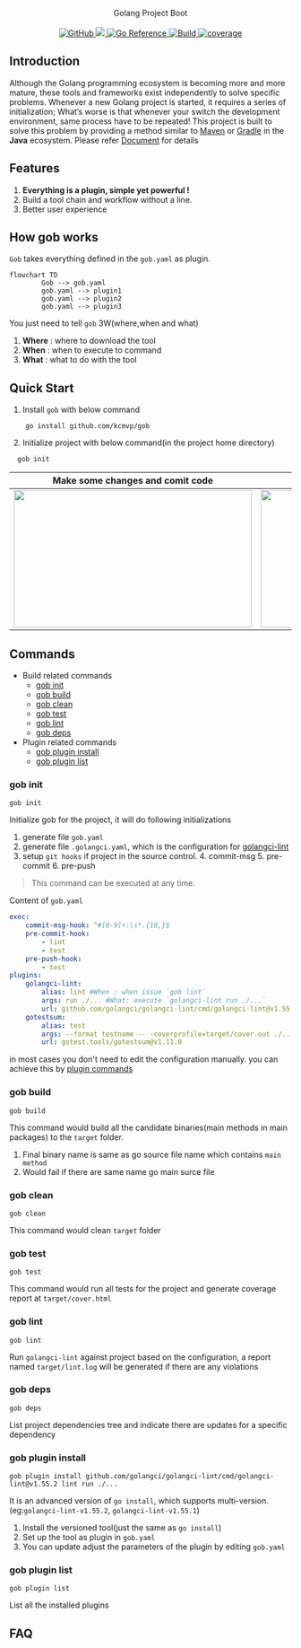 <p align="center">
Golang Project Boot
  <br/>
  <br/>
  <a href="https://github.com/kcmvp/gob/blob/main/LICENSE">
    <img alt="GitHub" src="https://img.shields.io/github/license/kcmvp/gob"/>
  </a>
  <a href="https://goreportcard.com/report/github.com/kcmvp/gob">
    <img src="https://goreportcard.com/badge/github.com/kcmvp/gob"/>
  </a>
  <a href="https://pkg.go.dev/github.com/kcmvp/gob">
    <img src="https://pkg.go.dev/badge/github.com/kcmvp/gob.svg" alt="Go Reference"/>
  </a>
  <a href="https://github.com/kcmvp/gob/blob/main/.github/workflows/workflow.yml" rel="nofollow">
     <img src="https://img.shields.io/github/actions/workflow/status/kcmvp/gob/workflow.yml?branch=main" alt="Build" />
  </a>
  <a href="https://app.codecov.io/gh/kcmvp/gob" ref="nofollow">
    <img src ="https://img.shields.io/codecov/c/github/kcmvp/gob" alt="coverage"/>
  </a>

</p>

<span id="nav-1"></span>

<span id="nav-2"></span>

## Introduction

Although the Golang programming ecosystem is becoming more and more mature,
these tools and frameworks exist independently to solve specific problems.
Whenever a new Golang project is started, it requires a series of initialization;
What’s worse is that whenever your switch the development environment, same process have to be repeated!
This project is built to solve this problem by providing a method similar to [Maven](https://maven.apache.org/)
or [Gradle](https://gradle.com/) in the **Java** ecosystem. Please refer [Document](#commands) for details

<span id="nav-3"></span>

## Features

1. **Everything is a plugin, simple yet powerful !**
2. Build a tool chain and workflow without a line.
3. Better user experience

## How gob works
`Gob` takes everything defined in the `gob.yaml` as plugin.
```mermaid
flowchart TD
        Gob --> gob.yaml 
        gob.yaml --> plugin1
        gob.yaml --> plugin2
        gob.yaml --> plugin3
```
You just need to tell `gob` 3W(where,when and what)

1. **Where** : where to download the tool
2. **When** : when to execute to command
2. **What** : what to do with the tool

## Quick Start
1. Install `gob` with below command
```shell
    go install github.com/kcmvp/gob
```
2. Initialize project with below command(in the project home directory)
```shell
  gob init
```

| Make some changes and comit code                                                                 | execute `gob deps`                                                                                    |
|--------------------------------------------------------------------------------------------------|------------------------------------------------------------------------------------------------------|
| <img src="https://github.com/kcmvp/gob/blob/main/docs/commit_hook.gif" height="245" width="425"> | <img src="https://github.com/kcmvp/gob/blob/main/docs/dependency_tree.png" height="245" width="425"> |


## Commands 
- Build related commands
  - [gob init](#gob-init)
  - [gob build](#gob-build)
  - [gob clean](#gob-clean)
  - [gob test](#gob-test)
  - [gob lint](#gob-lint)
  - [gob deps](#gob-deps)
- Plugin related commands
  - [gob plugin install](#gob-plugin-install)
  - [gob plugin list](#gob-plugin-list)

### gob init
```shell
gob init
```
Initialize gob for the project, it will do following initializations 
1. generate file `gob.yaml`
2. generate file `.golangci.yaml`, which is the configuration for [golangci-lint](https://github.com/golangci/golangci-lint)
3. setup `git hooks` if project in the source control.
   4. commit-msg
   5. pre-commit
   6. pre-push
> This command can be executed at any time. 

Content of `gob.yaml`

```yaml
exec:
    commit-msg-hook: ^#[0-9]+:\s*.{10,}$
    pre-commit-hook:
        - lint
        - test
    pre-push-hook:
        - test
plugins:
    golangci-lint:
        alias: lint #When : when issue `gob lint`
        args: run ./... #What: execute `golangci-lint run ./...`
        url: github.com/golangci/golangci-lint/cmd/golangci-lint@v1.55.2 #Where: where to download the plugin
    gotestsum:
        alias: test
        args: --format testname -- -coverprofile=target/cover.out ./...
        url: gotest.tools/gotestsum@v1.11.0
```
in most cases you don't need to edit the configuration manually. you can achieve this by [plugin commands](#gob-plugin-install) 

### gob build
```shell
gob build
```
This command would build all the candidate binaries(main methods in main packages) to the `target` folder.
1. Final binary name is same as go source file name which contains `main method`
2. Would fail if there are same name go main surce file

### gob clean
```shell
gob clean
```
This command would clean `target` folder

### gob test
```shell
gob test
```
This command would run all tests for the project and generate coverage report at `target/cover.html`

### gob lint
```shell
gob lint
```
Run `golangci-lint` against project based on the configuration, a report named `target/lint.log` will be generated if there are any violations
### gob deps
```shell
gob deps
```
List project dependencies tree and indicate there are updates for a specific dependency
### gob plugin install
```shell
gob plugin install github.com/golangci/golangci-lint/cmd/golangci-lint@v1.55.2 lint run ./...
```
It is an advanced version of `go install`, which supports multi-version.(eg:`golangci-lint-v1.55.2`, `golangci-lint-v1.55.1`)
1. Install the versioned tool(just the same as `go install`)
2. Set up the tool as plugin in `gob.yaml`
3. You can update adjust the parameters of the plugin by editing  `gob.yaml`
 
### gob plugin list

```shell
gob plugin list
```
List all the installed plugins

## FAQ

